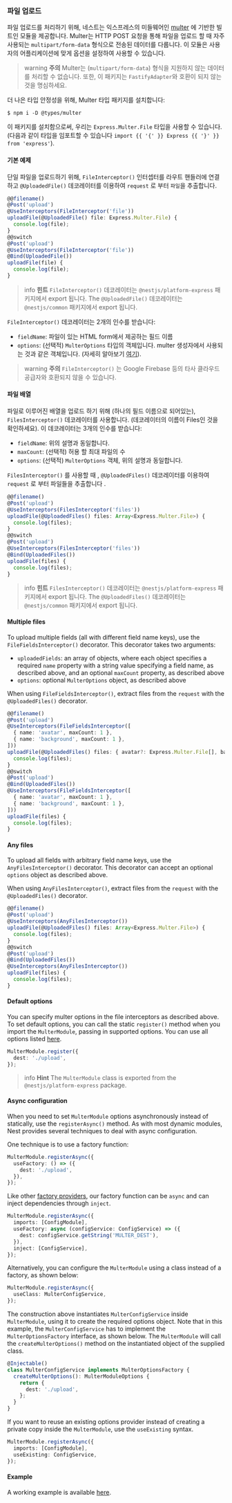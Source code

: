 ### 파일 업로드

파일 업로드를 처리하기 위해, 네스트는 익스프레스의 미들웨어인 [multer](https://github.com/expressjs/multer) 에 기반한 빌트인 모듈을 제공합니다. Multer는 HTTP POST 요청을 통해 파일을 업로드 할 때 자주 사용되는 `multipart/form-data` 형식으로 전송된 데이터를 다룹니다. 이 모듈은 사용자의 어플리케이션에 맞게 옵션을 설정하여 사용할 수 있습니다.

> warning **주의** Multer는 (`multipart/form-data`) 형식을 지원하지 않는 데이터를 처리할 수 없습니다. 또한, 이 패키지는 `FastifyAdapter`와 호환이 되지 않는 것을 명심하세요.

더 나은 타입 안정성을 위해, Multer 타입 패키지를 설치합니다:

```shell
$ npm i -D @types/multer
```

이 패키지를 설치함으로써, 우리는 `Express.Multer.File` 타입을 사용할 수 있습니다. (다음과 같이 타입을 임포트할 수 있습니다 `import {{ '{' }} Express {{ '}' }} from 'express'`).

#### 기본 예제

단일 파일을 업로드하기 위해, `FileInterceptor()` 인터셉터를 라우트 핸들러에 연결하고 `@UploadedFile()` 데코레이터를 이용하여 `request` 로 부터 `파일`을 추출합니다.

```typescript
@@filename()
@Post('upload')
@UseInterceptors(FileInterceptor('file'))
uploadFile(@UploadedFile() file: Express.Multer.File) {
  console.log(file);
}
@@switch
@Post('upload')
@UseInterceptors(FileInterceptor('file'))
@Bind(UploadedFile())
uploadFile(file) {
  console.log(file);
}
```

> info **힌트** `FileInterceptor()` 데코레이터는 `@nestjs/platform-express` 패키지에서 export 됩니다. The `@UploadedFile()` 데코레이터는 `@nestjs/common` 패키지에서 export 됩니다.

`FileInterceptor()` 데코레이터는 2개의 인수를 받습니다:

- `fieldName`: 파일이 있는 HTML form에서 제공하는 필드 이름
- `options`: (선택적) `MulterOptions` 타입의 객체입니다. multer 생성자에서 사용되는 것과 같은 객체입니다. (자세히 알아보기 [여기](https://github.com/expressjs/multer#multeropts)).

> warning **주의** `FileInterceptor()` 는 Google Firebase 등의 타사 클라우드 공급자와 호환되지 않을 수 있습니다.

#### 파일 배열

파일로 이루어진 배열을 업로드 하기 위해 (하나의 필드 이름으로 되어있는), `FilesInterceptor()` 데코레이터를 사용합니다. (데코레이터의 이름이 Files인 것을 확인하세요). 이 데코레이터는 3개의 인수를 받습니다:

- `fieldName`: 위의 설명과 동일합니다.
- `maxCount`: (선택적) 허용 할 최대 파일의 수
- `options`: (선택적) `MulterOptions` 객체, 위의 설명과 동일합니다.

`FilesInterceptor()` 를 사용할 때 , `@UploadedFiles()` 데코레이터를 이용하여 `request` 로 부터 파일들을 추출합니다 .

```typescript
@@filename()
@Post('upload')
@UseInterceptors(FilesInterceptor('files'))
uploadFile(@UploadedFiles() files: Array<Express.Multer.File>) {
  console.log(files);
}
@@switch
@Post('upload')
@UseInterceptors(FilesInterceptor('files'))
@Bind(UploadedFiles())
uploadFile(files) {
  console.log(files);
}
```

> info **힌트** `FilesInterceptor()` 데코레이터는 `@nestjs/platform-express` 패키지에서 export 됩니다. The `@UploadedFiles()` 데코레이터는 `@nestjs/common` 패키지에서 export 됩니다.

#### Multiple files

To upload multiple fields (all with different field name keys), use the `FileFieldsInterceptor()` decorator. This decorator takes two arguments:

- `uploadedFields`: an array of objects, where each object specifies a required `name` property with a string value specifying a field name, as described above, and an optional `maxCount` property, as described above
- `options`: optional `MulterOptions` object, as described above

When using `FileFieldsInterceptor()`, extract files from the `request` with the `@UploadedFiles()` decorator.

```typescript
@@filename()
@Post('upload')
@UseInterceptors(FileFieldsInterceptor([
  { name: 'avatar', maxCount: 1 },
  { name: 'background', maxCount: 1 },
]))
uploadFile(@UploadedFiles() files: { avatar?: Express.Multer.File[], background?: Express.Multer.File[] }) {
  console.log(files);
}
@@switch
@Post('upload')
@Bind(UploadedFiles())
@UseInterceptors(FileFieldsInterceptor([
  { name: 'avatar', maxCount: 1 },
  { name: 'background', maxCount: 1 },
]))
uploadFile(files) {
  console.log(files);
}
```

#### Any files

To upload all fields with arbitrary field name keys, use the `AnyFilesInterceptor()` decorator. This decorator can accept an optional `options` object as described above.

When using `AnyFilesInterceptor()`, extract files from the `request` with the `@UploadedFiles()` decorator.

```typescript
@@filename()
@Post('upload')
@UseInterceptors(AnyFilesInterceptor())
uploadFile(@UploadedFiles() files: Array<Express.Multer.File>) {
  console.log(files);
}
@@switch
@Post('upload')
@Bind(UploadedFiles())
@UseInterceptors(AnyFilesInterceptor())
uploadFile(files) {
  console.log(files);
}
```

#### Default options

You can specify multer options in the file interceptors as described above. To set default options, you can call the static `register()` method when you import the `MulterModule`, passing in supported options. You can use all options listed [here](https://github.com/expressjs/multer#multeropts).

```typescript
MulterModule.register({
  dest: './upload',
});
```

> info **Hint** The `MulterModule` class is exported from the `@nestjs/platform-express` package.

#### Async configuration

When you need to set `MulterModule` options asynchronously instead of statically, use the `registerAsync()` method. As with most dynamic modules, Nest provides several techniques to deal with async configuration.

One technique is to use a factory function:

```typescript
MulterModule.registerAsync({
  useFactory: () => ({
    dest: './upload',
  }),
});
```

Like other [factory providers](https://docs.nestjs.com/fundamentals/custom-providers#factory-providers-usefactory), our factory function can be `async` and can inject dependencies through `inject`.

```typescript
MulterModule.registerAsync({
  imports: [ConfigModule],
  useFactory: async (configService: ConfigService) => ({
    dest: configService.getString('MULTER_DEST'),
  }),
  inject: [ConfigService],
});
```

Alternatively, you can configure the `MulterModule` using a class instead of a factory, as shown below:

```typescript
MulterModule.registerAsync({
  useClass: MulterConfigService,
});
```

The construction above instantiates `MulterConfigService` inside `MulterModule`, using it to create the required options object. Note that in this example, the `MulterConfigService` has to implement the `MulterOptionsFactory` interface, as shown below. The `MulterModule` will call the `createMulterOptions()` method on the instantiated object of the supplied class.

```typescript
@Injectable()
class MulterConfigService implements MulterOptionsFactory {
  createMulterOptions(): MulterModuleOptions {
    return {
      dest: './upload',
    };
  }
}
```

If you want to reuse an existing options provider instead of creating a private copy inside the `MulterModule`, use the `useExisting` syntax.

```typescript
MulterModule.registerAsync({
  imports: [ConfigModule],
  useExisting: ConfigService,
});
```

#### Example

A working example is available [here](https://github.com/nestjs/nest/tree/master/sample/29-file-upload).

